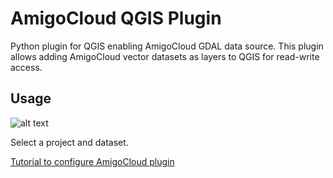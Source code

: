 # AmigoCloud QGIS Plugin
Python plugin for QGIS enabling AmigoCloud GDAL data source. This plugin allows adding AmigoCloud vector datasets as layers to QGIS for read-write access.   

## Usage

![alt text](http://i.imgur.com/bKs4L0H.png)

Select a project and dataset.

[Tutorial to configure AmigoCloud plugin](http://help.amigocloud.com/hc/en-us/articles/115000538123)
